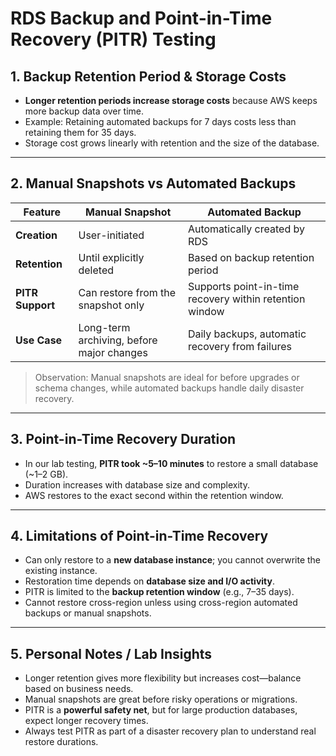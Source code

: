 # RDS Backup and Point-in-Time Recovery (PITR) Testing

## 1. Backup Retention Period & Storage Costs

- **Longer retention periods increase storage costs** because AWS keeps more backup data over time.  
- Example: Retaining automated backups for 7 days costs less than retaining them for 35 days.  
- Storage cost grows linearly with retention and the size of the database.

---

## 2. Manual Snapshots vs Automated Backups

| Feature | Manual Snapshot | Automated Backup |
|---------|----------------|-----------------|
| **Creation** | User-initiated | Automatically created by RDS |
| **Retention** | Until explicitly deleted | Based on backup retention period |
| **PITR Support** | Can restore from the snapshot only | Supports point-in-time recovery within retention window |
| **Use Case** | Long-term archiving, before major changes | Daily backups, automatic recovery from failures |

> Observation: Manual snapshots are ideal for before upgrades or schema changes, while automated backups handle daily disaster recovery.

---

## 3. Point-in-Time Recovery Duration

- In our lab testing, **PITR took ~5–10 minutes** to restore a small database (~1–2 GB).  
- Duration increases with database size and complexity.  
- AWS restores to the exact second within the retention window.

---

## 4. Limitations of Point-in-Time Recovery

- Can only restore to a **new database instance**; you cannot overwrite the existing instance.  
- Restoration time depends on **database size and I/O activity**.  
- PITR is limited to the **backup retention window** (e.g., 7–35 days).  
- Cannot restore cross-region unless using cross-region automated backups or manual snapshots.

---

## 5. Personal Notes / Lab Insights

- Longer retention gives more flexibility but increases cost—balance based on business needs.  
- Manual snapshots are great before risky operations or migrations.  
- PITR is a **powerful safety net**, but for large production databases, expect longer recovery times.  
- Always test PITR as part of a disaster recovery plan to understand real restore durations.

